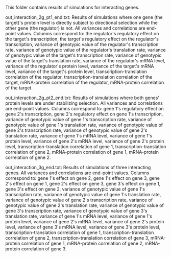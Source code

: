 This folder contains results of simulations for interacting genes.

out_interaction_2g_pt1_end.txt: Results of simulations where one gene (the target)'s protein level is directly subject to directional selection while the other gene (the regulator) is not. All variances and correlations are end-point values.
Columns correspond to: the regulator's regulatory effect on the target's transcription, the target's regulatory effect on the regulator's transcription, variance of genotypic value of the regulator's transcription rate, variance of genotypic value of the regulator's translation rate, variance of genotypic value of the target's transcription rate, variance of genotypic value of the target's translation rate, variance of the regulator's mRNA level, variance of the regulator's protein level, variance of the target's mRNA level, variance of the target's protein level, transcription-translation correlation of the regulator, transcription-translation correlation of the target, mRNA-protein correlation of the regulator, mRNA-protein correlation of the target.

out_interaction_2g_pt2_end.txt: Results of simulations where both genes' protein levels are under stabilizing selection. All variances and correlations are end-point values.
Columns correspond to: gene 1's regulatory effect on gene 2's transcription, gene 2's regulatory effect on gene 1's transcription, variance of genotypic value of gene 1's transcription rate, variance of genotypic value of gene 1's translation rate, variance of genotypic value of gene 2's transcription rate, variance of genotypic value of gene 2's translation rate, variance of gene 1's mRNA level, variance of gene 1's protein level, variance of gene 2's mRNA level, variance of gene 2's protein level, transcription-translation correlation of gene 1, transcription-translation correlation of gene 2, mRNA-protein correlation of gene 1, mRNA-protein correlation of gene 2.

out_interaction_3g_end.txt: Results of simulations of three interacting genes. All variances and correlations are end-point values.
Columns correspond to: gene 1's effect on gene 2, gene 1's effect on gene 3, gene 2's effect on gene 1, gene 2's effect on gene 3, gene 3's effect on gene 1, gene 3's effect on gene 2, variance of genotypic value of gene 1's transcription rate, variance of genotypic value of gene 1's translation rate, variance of genotypic value of gene 2's transcription rate, variance of genotypic value of gene 2's translation rate, variance of genotypic value of gene 3's transcription rate, variance of genotypic value of gene 3's translation rate, variance of gene 1's mRNA level, variance of gene 1's protein level, variance of gene 2's mRNA level, variance of gene 2's protein level, variance of gene 3's mRNA level, variance of gene 3's protein level, transcription-translation correlation of gene 1, transcription-translation correlation of gene 2, transcription-translation correlation of gene 3, mRNA-protein correlation of gene 1, mRNA-protein correlation of gene 2, mRNA-protein correlation of gene 3.
